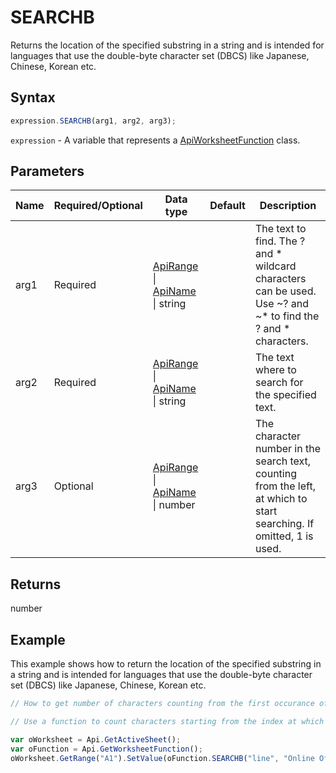 # SEARCHB

Returns the location of the specified substring in a string and is intended for languages that use the double-byte character set (DBCS) like Japanese, Chinese, Korean etc.

## Syntax

```javascript
expression.SEARCHB(arg1, arg2, arg3);
```

`expression` - A variable that represents a [ApiWorksheetFunction](../ApiWorksheetFunction.md) class.

## Parameters

| **Name** | **Required/Optional** | **Data type** | **Default** | **Description** |
| ------------- | ------------- | ------------- | ------------- | ------------- |
| arg1 | Required | [ApiRange](../../ApiRange/ApiRange.md) \| [ApiName](../../ApiName/ApiName.md) \| string |  | The text to find. The ? and * wildcard characters can be used. Use ~? and ~* to find the ? and * characters. |
| arg2 | Required | [ApiRange](../../ApiRange/ApiRange.md) \| [ApiName](../../ApiName/ApiName.md) \| string |  | The text where to search for the specified text. |
| arg3 | Optional | [ApiRange](../../ApiRange/ApiRange.md) \| [ApiName](../../ApiName/ApiName.md) \| number |  | The character number in the search text, counting from the left, at which to start searching. If omitted, 1 is used. |

## Returns

number

## Example

This example shows how to return the location of the specified substring in a string and is intended for languages that use the double-byte character set (DBCS) like Japanese, Chinese, Korean etc.

```javascript editor-xlsx
// How to get number of characters counting from the first occurance of search text for double-byte character set languages.

// Use a function to count characters starting from the index at which the search text appears.

var oWorksheet = Api.GetActiveSheet();
var oFunction = Api.GetWorksheetFunction();
oWorksheet.GetRange("A1").SetValue(oFunction.SEARCHB("line", "Online Office"));
```
